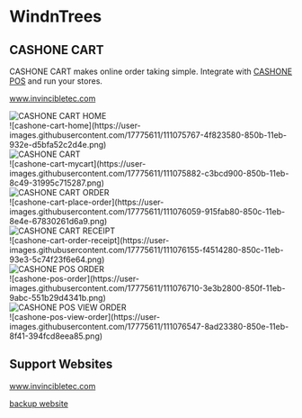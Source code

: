 <h1>WindnTrees</h1>
<h2>CASHONE CART</h2>
<p>CASHONE CART makes online order taking simple. Integrate with <a href="http://www.invincibletec.com/product/cash_one">CASHONE POS</a> and run your stores.</p>
<p><a href="http://www.invincibletec.com/">www.invincibletec.com</a></p>
<div><img title="CASHONE CART HOME" src="https://user-images.githubusercontent.com/17775611/111075767-4f823580-850b-11eb-932e-d5bfa52c2d4e.png" /></div>
![cashone-cart-home](https://user-images.githubusercontent.com/17775611/111075767-4f823580-850b-11eb-932e-d5bfa52c2d4e.png)
<div><img title="CASHONE CART" src="https://user-images.githubusercontent.com/17775611/111075882-c3bcd900-850b-11eb-8c49-31995c715287.png" /></div>
![cashone-cart-mycart](https://user-images.githubusercontent.com/17775611/111075882-c3bcd900-850b-11eb-8c49-31995c715287.png)
<div><img title="CASHONE CART ORDER" src="https://user-images.githubusercontent.com/17775611/111076059-915fab80-850c-11eb-8e4e-67830261d6a9.png" /></div>
![cashone-cart-place-order](https://user-images.githubusercontent.com/17775611/111076059-915fab80-850c-11eb-8e4e-67830261d6a9.png)
<div><img title="CASHONE CART RECEIPT" src="https://user-images.githubusercontent.com/17775611/111076155-f4514280-850c-11eb-93e3-5c74f23f6e64.png" /></div>
![cashone-cart-order-receipt](https://user-images.githubusercontent.com/17775611/111076155-f4514280-850c-11eb-93e3-5c74f23f6e64.png)
<div><img title="CASHONE POS ORDER" src="https://user-images.githubusercontent.com/17775611/111076710-3e3b2800-850f-11eb-9abc-551b29d4341b.png" /></div>
![cashone-pos-order](https://user-images.githubusercontent.com/17775611/111076710-3e3b2800-850f-11eb-9abc-551b29d4341b.png)
<div><img title="CASHONE POS VIEW ORDER" src="https://user-images.githubusercontent.com/17775611/111076547-8ad23380-850e-11eb-8f41-394fcd8eea85.png" /></div>
![cashone-pos-view-order](https://user-images.githubusercontent.com/17775611/111076547-8ad23380-850e-11eb-8f41-394fcd8eea85.png)
<h2>Support Websites</h2>
<p><a href="http://www.invincibletec.com" title="www.invincibletec.com">www.invincibletec.com</a></p>
<p><a href="http://16.170.242.60:8000" title="backup website">backup website</a></p>

